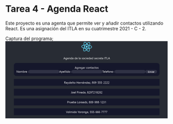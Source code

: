 
# Tarea 4 - Agenda React
Este proyecto es una agenta que permite ver y añadir contactos utilizando React. Es una asignación del ITLA en su cuatrimestre 2021 - C - 2.

Captura del programa;
![Captura de pantalla](Captura.PNG)
